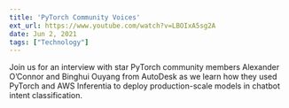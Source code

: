 ```yaml
---
title: 'PyTorch Community Voices'
ext_url: https://www.youtube.com/watch?v=LBOIxA5sg2A
date: Jun 2, 2021
tags: ["Technology"]
---
```

Join us for an interview with star PyTorch community members Alexander O’Connor and Binghui Ouyang from AutoDesk as we learn how they used PyTorch and AWS Inferentia to deploy production-scale models in chatbot intent classification. 